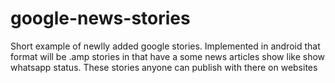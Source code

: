 # google-news-stories

Short example of newlly added google stories. Implemented in android that format will be .amp stories in that have a some news articles show like show whatsapp status. These stories anyone can publish with there on websites
